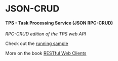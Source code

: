 # JSON-CRUD

#### TPS - Task Processing Service (JSON RPC-CRUD)

*RPC-CRUD edition of the TPS web API*

Check out the [running sample](http://rwcbook02.up.railway.app/)

More on the book [RESTful Web Clients](http://shop.oreilly.com/product/0636920037958.do)
